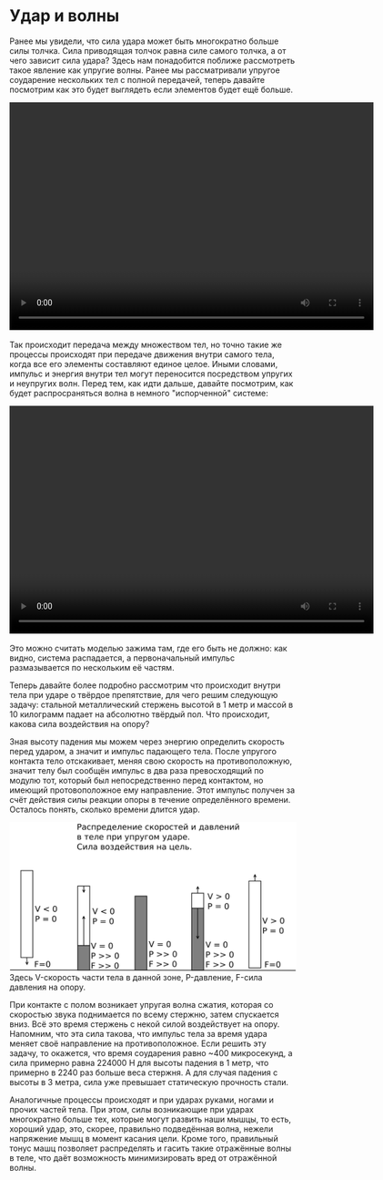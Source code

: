 # Удар и волны

Ранее мы увидели, что сила удара может быть многократно больше силы толчка. Сила приводящая толчок равна силе самого толчка, а от чего зависит сила удара? Здесь нам понадобится поближе рассмотреть такое явление как упругие волны. Ранее мы рассматривали упругое соударение нескольких тел с полной передачей, теперь давайте посмотрим как это будет выглядеть если элементов будет ещё больше.


<video width="640" height="400" controls>
	<source src="../data/good-wave.mp4" type="video/mp4">
	Ваш браузер не поддерживает видео html5 в формате mp4
</video> 

Так происходит передача между множеством тел, но точно такие же процессы происходят при передаче движения внутри самого тела, когда все его элементы составляют единое целое. Иными словами, импульс и энергия внутри тел могут переносится посредством упругих и неупругих волн. Перед тем, как идти дальше, давайте посмотрим, как будет распросраняться волна в немного "испорченной" системе:

<video width="640" height="400" controls>
	<source src="../data/bad-wave.mp4" type="video/mp4">
	Ваш браузер не поддерживает видео html5 в формате mp4
</video> 

Это можно считать моделью зажима там, где его быть не должно: как видно, система распадается, а первоначальный импульс размазывается по нескольким её частям.

Теперь давайте более подробно рассмотрим что происходит внутри тела при ударе о твёрдое препятствие, для чего решим следующую задачу: стальной металлический стержень высотой в 1 метр и массой в 10 килограмм падает на абсолютно твёрдый пол. Что происходит, какова сила воздействия на опору?

Зная высоту падения мы можем через энергию определить скорость перед ударом, а значит и импульс падающего тела. После упругого контакта тело отскакивает, меняя свою скорость на противоположную, значит телу был сообщён импульс в два раза превосходящий по модулю тот, который был непосредственно перед контактом, но имеющий протовоположное ему направление. Этот импульс получен за счёт действия силы реакции опоры в течение определённого времени. Осталось понять, сколько времени длится удар.

<img src="../data/PVF.svg" alt="Kick wave" style="width:auto;">
Здесь V-скорость части тела в данной зоне, P-давление, F-сила давления на опору.

При контакте с полом возникает упругая волна сжатия, которая со скоростью звука поднимается по всему стержню, затем спускается вниз. Всё это время стержень с некой силой воздействует на опору. Напомним, что эта сила такова, что импульс тела за время удара меняет своё направление на противоположное.
Если решить эту задачу, то окажется, что время соударения равно ~400 микросекунд, а сила примерно равна 224000 Н для высоты падения в 1 метр, что примерно в 2240 раз больше веса стержня. А для случая падения с высоты в 3 метра, сила уже превышает статическую прочность стали. 

Аналогичные процессы происходят и при ударах руками, ногами и прочих частей тела. При этом, силы возникающие при ударах многократно больше тех, которые могут развить наши мышцы, то есть, хороший удар, это, скорее, правильно подведённая волна, нежели напряжение мышц в момент касания цели. Кроме того, правильный тонус машц позволяет распределять и гасить такие отражённые волны в теле, что даёт возможность минимизировать вред от отражённой волны.

